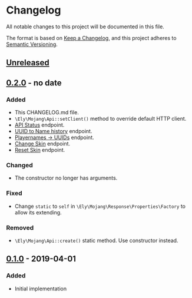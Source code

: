 # Changelog
All notable changes to this project will be documented in this file.

The format is based on [Keep a Changelog](https://keepachangelog.com/en/1.0.0/),
and this project adheres to [Semantic Versioning](https://semver.org/spec/v2.0.0.html).

## [Unreleased]

## [0.2.0] - no date
### Added
- This CHANGELOG.md file.
- `\Ely\Mojang\Api::setClient()` method to override default HTTP client.
- [API Status](https://wiki.vg/Mojang_API#API_Status) endpoint.
- [UUID to Name history](https://wiki.vg/Mojang_API#UUID_-.3E_Name_history) endpoint.
- [Playernames -> UUIDs](https://wiki.vg/Mojang_API#Playernames_-.3E_UUIDs) endpoint.
- [Change Skin](https://wiki.vg/Mojang_API#Change_Skin) endpoint.
- [Reset Skin](https://wiki.vg/Mojang_API#Reset_Skin) endpoint.

### Changed
- The constructor no longer has arguments.

### Fixed
- Change `static` to `self` in `\Ely\Mojang\Response\Properties\Factory` to allow its extending.

### Removed
- `\Ely\Mojang\Api::create()` static method. Use constructor instead.

## [0.1.0] - 2019-04-01
### Added
- Initial implementation

[Unreleased]: https://github.com/elyby/mojang-api/compare/v0.2.0...HEAD
[0.2.0]: https://github.com/elyby/mojang-api/compare/v0.1.0...v0.2.0
[0.1.0]: https://github.com/elyby/mojang-api/releases/tag/0.1.0
